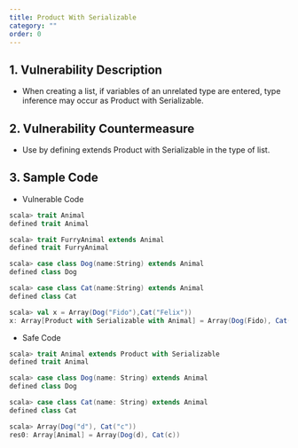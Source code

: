 ```yaml
---
title: Product With Serializable
category: ""
order: 0
---
```


## 1. Vulnerability Description
* When creating a list, if variables of an unrelated type are entered, type inference may occur as Product with Serializable.


## 2. Vulnerability Countermeasure
* Use by defining extends Product with Serializable in the type of list.

## 3. Sample Code
* Vulnerable Code

```SCALA
scala> trait Animal
defined trait Animal

scala> trait FurryAnimal extends Animal
defined trait FurryAnimal

scala> case class Dog(name:String) extends Animal
defined class Dog

scala> case class Cat(name:String) extends Animal
defined class Cat

scala> val x = Array(Dog("Fido"),Cat("Felix"))
x: Array[Product with Serializable with Animal] = Array(Dog(Fido), Cat(Felix))
```

* Safe Code

```SCALA
scala> trait Animal extends Product with Serializable
defined trait Animal

scala> case class Dog(name: String) extends Animal
defined class Dog

scala> case class Cat(name: String) extends Animal
defined class Cat

scala> Array(Dog("d"), Cat("c"))
res0: Array[Animal] = Array(Dog(d), Cat(c))
```
